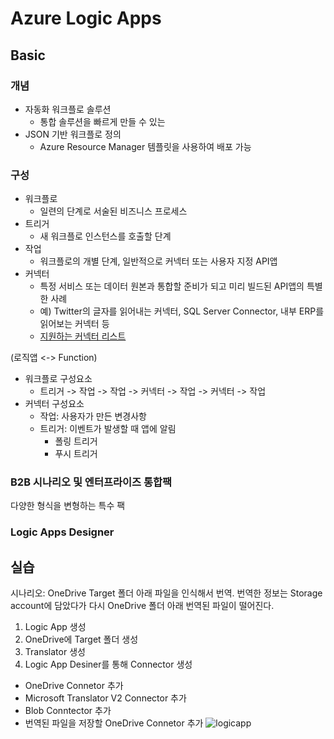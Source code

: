 # Azure Logic Apps
## Basic
### 개념
* 자동화 워크플로 솔루션
  * 통합 솔루션을 빠르게 만들 수 있는
* JSON 기반 워크플로 정의
  * Azure Resource Manager 템플릿을 사용하여 배포 가능
### 구성
* 워크플로
  * 일련의 단계로 서술된 비즈니스 프로세스
* 트리거
  * 새 워크플로 인스턴스를 호출할 단계
* 작업
  * 워크플로의 개별 단계, 일반적으로 커넥터 또는 사용자 지정 API앱
* 커넥터
  * 특정 서비스 또는 데이터 원본과 통합할 준비가 되고 미리 빌드된 API앱의 특별한 사례
  * 예) Twitter의 글자를 읽어내는 커넥터, SQL Server Connector, 내부 ERP를 읽어보는 커넥터 등
  * [지원하는 커넥터 리스트](https://docs.microsoft.com/en-us/connectors/connector-reference/connector-reference-logicapps-connectors)

(로직앱 <-> Function)

* 워크플로 구성요소
  * 트리거 -> 작업 -> 작업 -> 커넥터 -> 작업 -> 커넥터 -> 작업
* 커넥터 구성요소
  * 작업: 사용자가 만든 변경사항
  * 트리거: 이벤트가 발생할 때 앱에 알림
    * 폴링 트리거
    * 푸시 트리거
    
### B2B 시나리오 및 엔터프라이즈 통합팩
다양한 형식을 변형하는 특수 팩

### Logic Apps Designer

## 실습
시나리오: OneDrive Target 폴더 아래 파일을 인식해서 번역. 번역한 정보는 Storage account에 담았다가 다시 OneDrive 폴더 아래 번역된 파일이 떨어진다.
1. Logic App 생성 
2. OneDrive에 Target 폴더 생성
3. Translator 생성
4. Logic App Desiner를 통해 Connector 생성
  * OneDrive Connetor 추가
  * Microsoft Translator V2 Connector 추가
  * Blob Conntector 추가
  * 번역된 파일을 저장할 OneDrive Connetor 추가
  ![logicapp](https://user-images.githubusercontent.com/35487539/103986218-b6166a80-51cd-11eb-8cbc-f77fef1d3cda.JPG)

